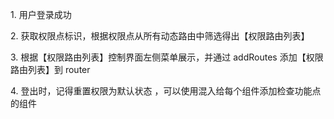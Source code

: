 1\. 用户登录成功

2\. 获取权限点标识，根据权限点从所有动态路由中筛选得出【权限路由列表】

3\. 根据【权限路由列表】控制界面左侧菜单展示，并通过 addRoutes 添加【权限路由列表】到 router

4\. 登出时，记得重置权限为默认状态 ，可以使用混入给每个组件添加检查功能点的组件
